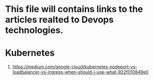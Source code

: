 # This file will contains links to the articles realted to Devops technologies.



# Kubernetes
1. https://medium.com/google-cloud/kubernetes-nodeport-vs-loadbalancer-vs-ingress-when-should-i-use-what-922f010849e0